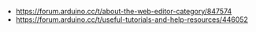 - https://forum.arduino.cc/t/about-the-web-editor-category/847574
- https://forum.arduino.cc/t/useful-tutorials-and-help-resources/446052
